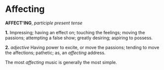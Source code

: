 # Affecting

**AFFECT'ING**, _participle present tense_

**1.** Impressing; having an effect on; touching the feelings; moving the passions; attempting a false show; greatly desiring; aspiring to possess.

**2.** _adjective_ Having power to excite, or move the passions; tending to move the affections; pathetic; as, an _affecting_ address.

The most _affecting_ music is generally the most simple.